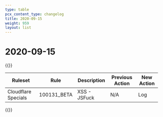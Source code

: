 ```yaml
---
type: table
pcx_content_type: changelog
title: 2020-09-15
weight: 959
layout: list
---
```


# 2020-09-15

{{<table-wrap>}}

<table style="width: 100%">
  <thead>
    <tr>
      <th>Ruleset</th>
      <th>Rule</th>
      <th>Description</th>
      <th>Previous Action</th>
      <th>New Action</th>
    </tr>
  </thead>
  <tbody>
    <tr>
      <td>Cloudflare Specials</td>
      <td>100131_BETA</td>
      <td>XSS - JSFuck</td>
      <td>N/A</td>
      <td>Log</td>
    </tr>
  </tbody>
</table>
{{</table-wrap>}}
